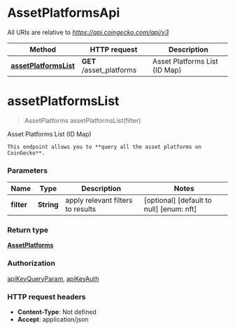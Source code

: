 # AssetPlatformsApi

All URIs are relative to *https://api.coingecko.com/api/v3*

| Method | HTTP request | Description |
|------------- | ------------- | -------------|
| [**assetPlatformsList**](AssetPlatformsApi.md#assetPlatformsList) | **GET** /asset_platforms | Asset Platforms List (ID Map) |


<a name="assetPlatformsList"></a>
# **assetPlatformsList**
> AssetPlatforms assetPlatformsList(filter)

Asset Platforms List (ID Map)

    This endpoint allows you to **query all the asset platforms on CoinGecko**.

### Parameters

|Name | Type | Description  | Notes |
|------------- | ------------- | ------------- | -------------|
| **filter** | **String**| apply relevant filters to results | [optional] [default to null] [enum: nft] |

### Return type

[**AssetPlatforms**](../Models/AssetPlatforms.md)

### Authorization

[apiKeyQueryParam](../README.md#apiKeyQueryParam), [apiKeyAuth](../README.md#apiKeyAuth)

### HTTP request headers

- **Content-Type**: Not defined
- **Accept**: application/json


